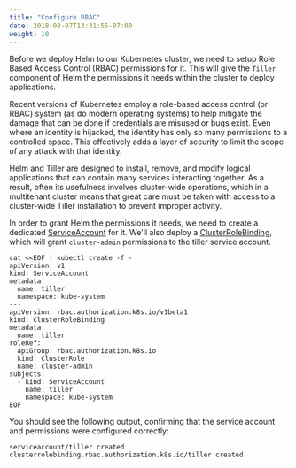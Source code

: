 ```yaml
---
title: "Configure RBAC"
date: 2018-08-07T13:31:55-07:00
weight: 10
---
```


Before we deploy Helm to our Kubernetes cluster, we need to setup Role Based Access Control (RBAC) permissions for it. This will give the `Tiller` component of Helm the permissions it needs within the cluster to deploy applications.

Recent versions of Kubernetes employ a role-based access control (or RBAC) system (as do modern operating systems) to help mitigate the damage that can be done if credentials are misused or bugs exist. Even where an identity is hijacked, the identity has only so many permissions to a controlled space. This effectively adds a layer of security to limit the scope of any attack with that identity.

Helm and Tiller are designed to install, remove, and modify logical applications that can contain many services interacting together. As a result, often its usefulness involves cluster-wide operations, which in a multitenant cluster means that great care must be taken with access to a cluster-wide Tiller installation to prevent improper activity.

In order to grant Helm the permissions it needs, we need to create a dedicated [ServiceAccount](https://kubernetes.io/docs/reference/access-authn-authz/service-accounts-admin/) for it. We'll also deploy a [ClusterRoleBinding](https://kubernetes.io/docs/reference/access-authn-authz/rbac/), which will grant `cluster-admin` permissions to the tiller service account. 

```
cat <<EOF | kubectl create -f -
apiVersion: v1
kind: ServiceAccount
metadata:
  name: tiller
  namespace: kube-system
---
apiVersion: rbac.authorization.k8s.io/v1beta1
kind: ClusterRoleBinding
metadata:
  name: tiller
roleRef:
  apiGroup: rbac.authorization.k8s.io
  kind: ClusterRole
  name: cluster-admin
subjects:
  - kind: ServiceAccount
    name: tiller
    namespace: kube-system
EOF
```

You should see the following output, confirming that the service account and permissions were configured correctly:

```
serviceaccount/tiller created
clusterrolebinding.rbac.authorization.k8s.io/tiller created
```